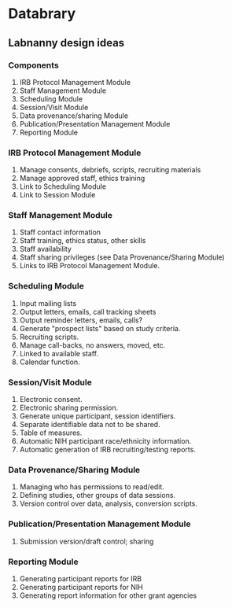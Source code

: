 # Databrary

## Labnanny design ideas

### Components
1. IRB Protocol Management Module
2. Staff Management Module
3. Scheduling Module
4. Session/Visit Module
5. Data provenance/sharing Module
6. Publication/Presentation Management Module
7. Reporting Module

### IRB Protocol Management Module

1. Manage consents, debriefs, scripts, recruiting materials
2. Manage approved staff, ethics training
3. Link to Scheduling Module
4. Link to Session Module

### Staff Management Module

1. Staff contact information
2. Staff training, ethics status, other skills
3. Staff availability
4. Staff sharing privileges (see Data Provenance/Sharing Module)
5. Links to IRB Protocol Management Module. 

### Scheduling Module

1. Input mailing lists
2. Output letters, emails, call tracking sheets
3. Output reminder letters, emails, calls?
4. Generate "prospect lists" based on study criteria.
5. Recruiting scripts.
6. Manage call-backs, no answers, moved, etc.
7. Linked to available staff.
8. Calendar function.

### Session/Visit Module

1. Electronic consent.
2. Electronic sharing permission.
3. Generate unique participant, session identifiers.
4. Separate identifiable data not to be shared.
5. Table of measures.
6. Automatic NIH participant race/ethnicity information.
7. Automatic generation of IRB recruiting/testing reports.

### Data Provenance/Sharing Module

1. Managing who has permissions to read/edit.
2. Defining studies, other groups of data sessions.
3. Version control over data, analysis, conversion scripts.

### Publication/Presentation Management Module

1. Submission version/draft control; sharing

### Reporting Module
1. Generating participant reports for IRB
2. Generating participant reports for NIH
3. Generating report information for other grant agencies

